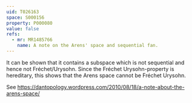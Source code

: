 ```yaml
---
uid: T026163
space: S000156
property: P000080
value: false
refs:
  - mr: MR1485766
    name: A note on the Arens' space and sequential fan. 
---
```


It can be shown that it contains a subspace which is not sequential and hence not Fréchet/Urysohn. Since the Fréchet Urysohn-property is hereditary, this shows that the Arens space cannot be Fréchet Urysohn.

See https://dantopology.wordpress.com/2010/08/18/a-note-about-the-arens-space/

